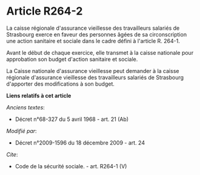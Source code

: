 # Article R264-2

La caisse régionale d'assurance vieillesse des travailleurs salariés de Strasbourg exerce en faveur des personnes âgées de sa
circonscription une action sanitaire et sociale dans le cadre défini à l'article R. 264-1. 

Avant le début de chaque exercice, elle transmet à la caisse nationale pour approbation son budget d'action sanitaire et
sociale. 

La Caisse nationale d'assurance vieillesse peut demander à la caisse régionale d'assurance vieillesse des travailleurs
salariés de Strasbourg d'apporter des modifications à son budget.

**Liens relatifs à cet article**

_Anciens textes_:

  - Décret n°68-327 du 5 avril 1968 - art. 21 (Ab)

_Modifié par_:

  - Décret n°2009-1596 du 18 décembre 2009 - art. 24

_Cite_:

  - Code de la sécurité sociale. - art. R264-1 (V)
